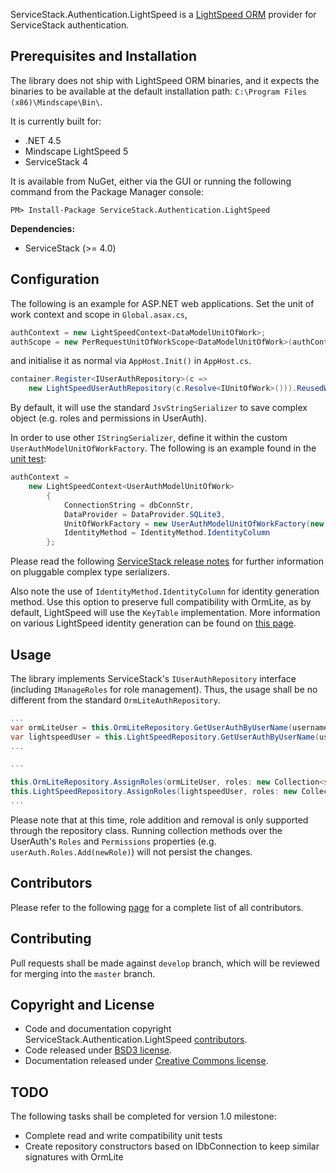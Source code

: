 ServiceStack.Authentication.LightSpeed is a [LightSpeed ORM](http://www.mindscapehq.com/products/lightspeed) provider for ServiceStack authentication.

## Prerequisites and Installation
The library does not ship with LightSpeed ORM binaries, and it expects the binaries to be available at the default installation path: `C:\Program Files (x86)\Mindscape\Bin\`.

It is currently built for:
  * .NET 4.5
  * Mindscape LightSpeed 5
  * ServiceStack 4

It is available from NuGet, either via the GUI or running the following command from the Package Manager console:

```
PM> Install-Package ServiceStack.Authentication.LightSpeed
```

**Dependencies:**

  * ServiceStack (>= 4.0)

## Configuration
The following is an example for ASP.NET web applications. Set the unit of work context and scope in `Global.asax.cs`,

```C#
authContext = new LightSpeedContext<DataModelUnitOfWork>;
authScope = new PerRequestUnitOfWorkScope<DataModelUnitOfWork>(authContext);
```

and initialise it as normal via `AppHost.Init()` in `AppHost.cs`.

```C#
container.Register<IUserAuthRepository>(c =>
    new LightSpeedUserAuthRepository(c.Resolve<IUnitOfWork>())).ReusedWithin(ReuseScope.Request);
```

By default, it will use the standard `JsvStringSerializer` to save complex object (e.g. roles and permissions in UserAuth).

In order to use other `IStringSerializer`, define it within the custom `UserAuthModelUnitOfWorkFactory`. The following is an example found in the [unit test](/blob/master/tests/ServiceStack.Authentication.LightSpeedTests/LightSpeedAuthProviderReadCompatibilityTest.cs):

```C#
authContext =
    new LightSpeedContext<UserAuthModelUnitOfWork>
        {
            ConnectionString = dbConnStr,
            DataProvider = DataProvider.SQLite3,
            UnitOfWorkFactory = new UserAuthModelUnitOfWorkFactory(new JsvStringSerializer()),
            IdentityMethod = IdentityMethod.IdentityColumn
        };
```

Please read the following [ServiceStack release notes](https://github.com/ServiceStack/ServiceStack/blob/081842d11c5dcf304a89f65e4491a9e92718d038/release-notes.md#pluggable-complex-type-serializers) for further information on pluggable complex type serializers.

Also note the use of `IdentityMethod.IdentityColumn` for identity generation method. Use this option to preserve full compatibility with OrmLite, as by default, LightSpeed will use the `KeyTable` implementation. More information on various LightSpeed identity generation can be found on [this page](http://www.mindscapehq.com/documentation/lightspeed/Controlling-the-Database-Mapping/Identity-Generation).

## Usage
The library implements ServiceStack's `IUserAuthRepository` interface (including `IManageRoles` for role management). Thus, the usage shall be no different from the standard `OrmLiteAuthRepository`.

```C#
...
var ormLiteUser = this.OrmLiteRepository.GetUserAuthByUserName(username);
var lightspeedUser = this.LightSpeedRepository.GetUserAuthByUserName(username);
...
```

```C#
...

this.OrmLiteRepository.AssignRoles(ormLiteUser, roles: new Collection<string> { "SuperAdmin" });
this.LightSpeedRepository.AssignRoles(lightspeedUser, roles: new Collection<string> { "SuperAdmin" });
...
```

Please note that at this time, role addition and removal is only supported through the repository class. Running collection methods over the UserAuth's `Roles` and `Permissions` properties (e.g. `userAuth.Roles.Add(newRole)`) will not persist the changes.    

## Contributors
Please refer to the following [page](/blob/master/Contributors.md) for a complete list of all contributors.

## Contributing
Pull requests shall be made against `develop` branch, which will be reviewed for merging into the `master` branch.

## Copyright and License
  * Code and documentation copyright ServiceStack.Authentication.LightSpeed [contributors](/blob/master/Contributors.md).
  * Code released under [BSD3 license](/blob/master/License.txt).
  * Documentation released under [Creative Commons license](/blob/master/LicenseDocs.txt).

## TODO
The following tasks shall be completed for version 1.0 milestone:
  * Complete read and write compatibility unit tests
  * Create repository constructors based on IDbConnection to keep similar signatures with OrmLite 